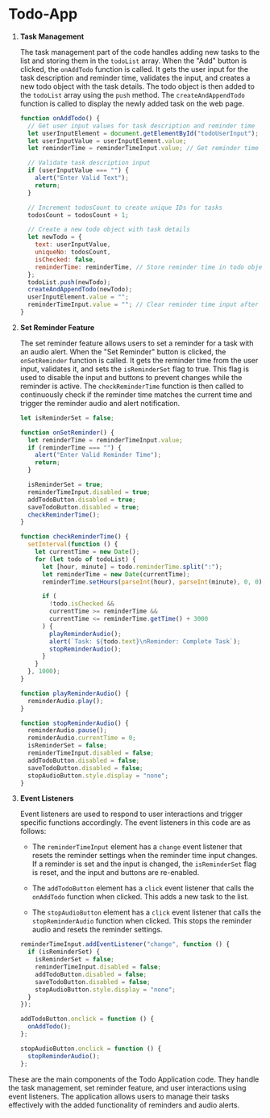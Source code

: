 # Todo-App


1. **Task Management**

   The task management part of the code handles adding new tasks to the list and storing them in the `todoList` array. When the "Add" button is clicked, the `onAddTodo` function is called. It gets the user input for the task description and reminder time, validates the input, and creates a new todo object with the task details. The todo object is then added to the `todoList` array using the `push` method. The `createAndAppendTodo` function is called to display the newly added task on the web page.

   ```javascript
   function onAddTodo() {
     // Get user input values for task description and reminder time
     let userInputElement = document.getElementById("todoUserInput");
     let userInputValue = userInputElement.value;
     let reminderTime = reminderTimeInput.value; // Get reminder time

     // Validate task description input
     if (userInputValue === "") {
       alert("Enter Valid Text");
       return;
     }

     // Increment todosCount to create unique IDs for tasks
     todosCount = todosCount + 1;

     // Create a new todo object with task details
     let newTodo = {
       text: userInputValue,
       uniqueNo: todosCount,
       isChecked: false,
       reminderTime: reminderTime, // Store reminder time in todo object
     };
     todoList.push(newTodo);
     createAndAppendTodo(newTodo);
     userInputElement.value = "";
     reminderTimeInput.value = ""; // Clear reminder time input after adding todo
   }
   ```

2. **Set Reminder Feature**

   The set reminder feature allows users to set a reminder for a task with an audio alert. When the "Set Reminder" button is clicked, the `onSetReminder` function is called. It gets the reminder time from the user input, validates it, and sets the `isReminderSet` flag to true. This flag is used to disable the input and buttons to prevent changes while the reminder is active. The `checkReminderTime` function is then called to continuously check if the reminder time matches the current time and trigger the reminder audio and alert notification.

   ```javascript
   let isReminderSet = false;

   function onSetReminder() {
     let reminderTime = reminderTimeInput.value;
     if (reminderTime === "") {
       alert("Enter Valid Reminder Time");
       return;
     }

     isReminderSet = true;
     reminderTimeInput.disabled = true;
     addTodoButton.disabled = true;
     saveTodoButton.disabled = true;
     checkReminderTime();
   }

   function checkReminderTime() {
     setInterval(function () {
       let currentTime = new Date();
       for (let todo of todoList) {
         let [hour, minute] = todo.reminderTime.split(":");
         let reminderTime = new Date(currentTime);
         reminderTime.setHours(parseInt(hour), parseInt(minute), 0, 0);

         if (
           !todo.isChecked &&
           currentTime >= reminderTime &&
           currentTime <= reminderTime.getTime() + 3000
         ) {
           playReminderAudio();
           alert(`Task: ${todo.text}\nReminder: Complete Task`);
           stopReminderAudio();
         }
       }
     }, 1000);
   }

   function playReminderAudio() {
     reminderAudio.play();
   }

   function stopReminderAudio() {
     reminderAudio.pause();
     reminderAudio.currentTime = 0;
     isReminderSet = false;
     reminderTimeInput.disabled = false;
     addTodoButton.disabled = false;
     saveTodoButton.disabled = false;
     stopAudioButton.style.display = "none";
   }
   ```

3. **Event Listeners**

   Event listeners are used to respond to user interactions and trigger specific functions accordingly. The event listeners in this code are as follows:

   - The `reminderTimeInput` element has a `change` event listener that resets the reminder settings when the reminder time input changes. If a reminder is set and the input is changed, the `isReminderSet` flag is reset, and the input and buttons are re-enabled.

   - The `addTodoButton` element has a `click` event listener that calls the `onAddTodo` function when clicked. This adds a new task to the list.

   - The `stopAudioButton` element has a `click` event listener that calls the `stopReminderAudio` function when clicked. This stops the reminder audio and resets the reminder settings.

   ```javascript
   reminderTimeInput.addEventListener("change", function () {
     if (isReminderSet) {
       isReminderSet = false;
       reminderTimeInput.disabled = false;
       addTodoButton.disabled = false;
       saveTodoButton.disabled = false;
       stopAudioButton.style.display = "none";
     }
   });

   addTodoButton.onclick = function () {
     onAddTodo();
   };

   stopAudioButton.onclick = function () {
     stopReminderAudio();
   };
   ```

These are the main components of the Todo Application code. They handle the task management, set reminder feature, and user interactions using event listeners. The application allows users to manage their tasks effectively with the added functionality of reminders and audio alerts.
